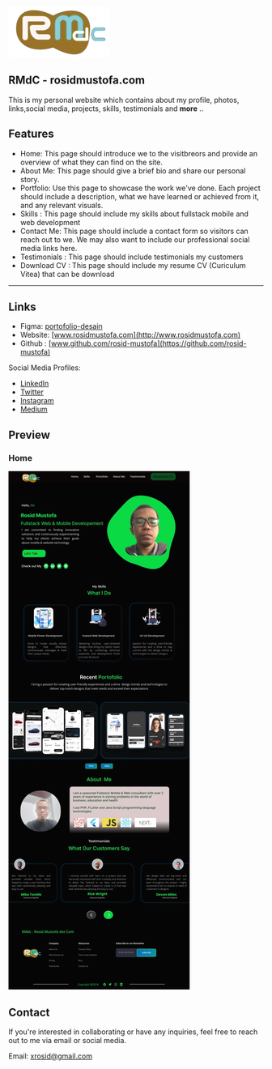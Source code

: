 ![Home](/previews/logobranding.png)

## RMdC - rosidmustofa.com

This is my personal website which contains about my profile, photos, links,social media, projects, skills, testimonials and **more** ..

## Features

- Home: This page should introduce we to the visitbreors and provide an overview of what they can find on the site.
- About Me: This page should give a brief bio and share our personal story.
- Portfolio: Use this page to showcase the work we've done. Each project should include a description, what we have learned or achieved   from it, and any relevant visuals.
- Skills : This page should include my skills about fullstack mobile and web development
- Contact Me: This page should include a contact form so visitors can reach out to we. We may also want to include our professional social media links here.
- Testimonials : This page should include testimonials my customers
- Download CV : This page should include my resume CV (Curiculum Vitea) that can be download

---

## Links
- Figma: [portofolio-desain](https://www.figma.com/file/IcM2ePPR6tVG1zXMsHtZug/Portfolio-Website?type=design&node-id=0%3A1&mode=design&t=lhsMciXb1LSIa5YZ-1)
- Website: [www.rosidmustofa.com](http://www.rosidmustofa.com)
- Github : [www.github.com/rosid-mustofa](https://github.com/rosid-mustofa)

Social Media Profiles:
- [LinkedIn](https://www.linkedin.com/in/rosidmustofa)
- [Twitter](https://twitter.com/rosidcodelab)
- [Instagram](https://www.instagram.com/rosid_mustofa)
- [Medium](https://rosidmustofa.medium.com/)

## Preview
### Home
![Home](/previews/home.jpg)



## Contact

If you're interested in collaborating or have any inquiries, feel free to reach out to me via email or social media.

Email: xrosid@gmail.com
